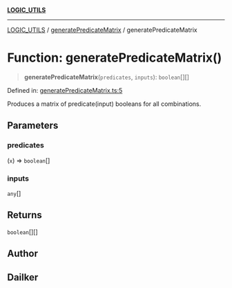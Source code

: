 [**LOGIC_UTILS**](../../README.md)

***

[LOGIC_UTILS](../../README.md) / [generatePredicateMatrix](../README.md) / generatePredicateMatrix

# Function: generatePredicateMatrix()

> **generatePredicateMatrix**(`predicates`, `inputs`): `boolean`[][]

Defined in: [generatePredicateMatrix.ts:5](https://github.com/dailker/everyutil/blob/cee559aadda9e0c298e06364cba9020e97a8b19b/src/logic/generatePredicateMatrix.ts#L5)

Produces a matrix of predicate(input) booleans for all combinations.

## Parameters

### predicates

(`x`) => `boolean`[]

### inputs

`any`[]

## Returns

`boolean`[][]

## Author

## Dailker
